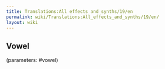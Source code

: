 ```yaml
---
title: Translations:All effects and synths/19/en
permalink: wiki/Translations:All_effects_and_synths/19/en/
layout: wiki
---
```


## Vowel

(parameters: \#vowel)
